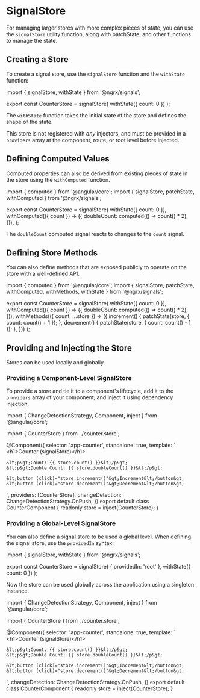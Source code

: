 # SignalStore

For managing larger stores with more complex pieces of state, you can use the `signalStore` utility function, along with patchState, and other functions to manage the state.

## Creating a Store

To create a signal store, use the `signalStore` function and the `withState` function:

<code-example header="counter.store.ts">
import { signalStore, withState } from '@ngrx/signals';

export const CounterStore = signalStore(
  withState({ count: 0 })
);
</code-example>

The `withState` function takes the initial state of the store and defines the shape of the state. 

<div class="callout is-critical">

  This store is not registered with _any_ injectors, and must be provided in a `providers` array at the component, route, or root level before injected.

</div>

## Defining Computed Values

Computed properties can also be derived from existing pieces of state in the store using the `withComputed` function.

<code-example header="counter.store.ts">
import { computed } from '@angular/core';
import { signalStore, patchState, withComputed } from '@ngrx/signals';

export const CounterStore = signalStore(
  withState({ count: 0 }),
  withComputed(({ count }) => ({
    doubleCount: computed(() => count() * 2),
  })),
);
</code-example>

The `doubleCount` computed signal reacts to changes to the `count` signal.

## Defining Store Methods

You can also define methods that are exposed publicly to operate on the store with a well-defined API.

<code-example header="counter.store.ts">
import { computed } from '@angular/core';
import { signalStore, patchState, withComputed, withMethods, withState } from '@ngrx/signals';

export const CounterStore = signalStore(
  withState({ count: 0 }),
  withComputed(({ count }) => ({
    doubleCount: computed(() => count() * 2),
  })),
  withMethods(({ count, ...store }) => ({
    increment() {
      patchState(store, { count: count() + 1 });
    },
    decrement() {
      patchState(store, { count: count() - 1 });
    },
  }))
);
</code-example>

## Providing and Injecting the Store

Stores can be used locally and globally.

### Providing a Component-Level SignalStore

To provide a store and tie it to a component's lifecycle, add it to the `providers` array of your component, and inject it using dependency injection.

<code-example header="counter.component.ts">
import { ChangeDetectionStrategy, Component, inject } from '@angular/core';

import { CounterStore } from './counter.store';

@Component({
  selector: 'app-counter',
  standalone: true,
  template: `
    &lt;h1&gt;Counter (signalStore)&lt;/h1&gt;

    &lt;p&gt;Count: {{ store.count() }}&lt;/p&gt;
    &lt;p&gt;Double Count: {{ store.doubleCount() }}&lt;/p&gt;

    &lt;button (click)="store.increment()"&gt;Increment&lt;/button&gt;
    &lt;button (click)="store.decrement()"&gt;Decrement&lt;/button&gt;
  `,
  providers: [CounterStore],
  changeDetection: ChangeDetectionStrategy.OnPush,
})
export default class CounterComponent {
  readonly store = inject(CounterStore);
}
</code-example>

### Providing a Global-Level SignalStore

You can also define a signal store to be used a global level. When defining the signal store, use the `providedIn` syntax:

<code-example header="counter.store.ts">
import { signalStore, withState } from '@ngrx/signals';

export const CounterStore = signalStore(
  { providedIn: 'root' },
  withState({ count: 0 })
);
</code-example>

Now the store can be used globally across the application using a singleton instance.

<code-example header="counter.component.ts" linenumbers="false">
import { ChangeDetectionStrategy, Component, inject } from '@angular/core';

import { CounterStore } from './counter.store';

@Component({
  selector: 'app-counter',
  standalone: true,
  template: `
    &lt;h1&gt;Counter (signalStore)&lt;/h1&gt;

    &lt;p&gt;Count: {{ store.count() }}&lt;/p&gt;
    &lt;p&gt;Double Count: {{ store.doubleCount() }}&lt;/p&gt;

    &lt;button (click)="store.increment()"&gt;Increment&lt;/button&gt;
    &lt;button (click)="store.decrement()"&gt;Decrement&lt;/button&gt;
  `,
  changeDetection: ChangeDetectionStrategy.OnPush,
})
export default class CounterComponent {
  readonly store = inject(CounterStore);
}
</code-example>
